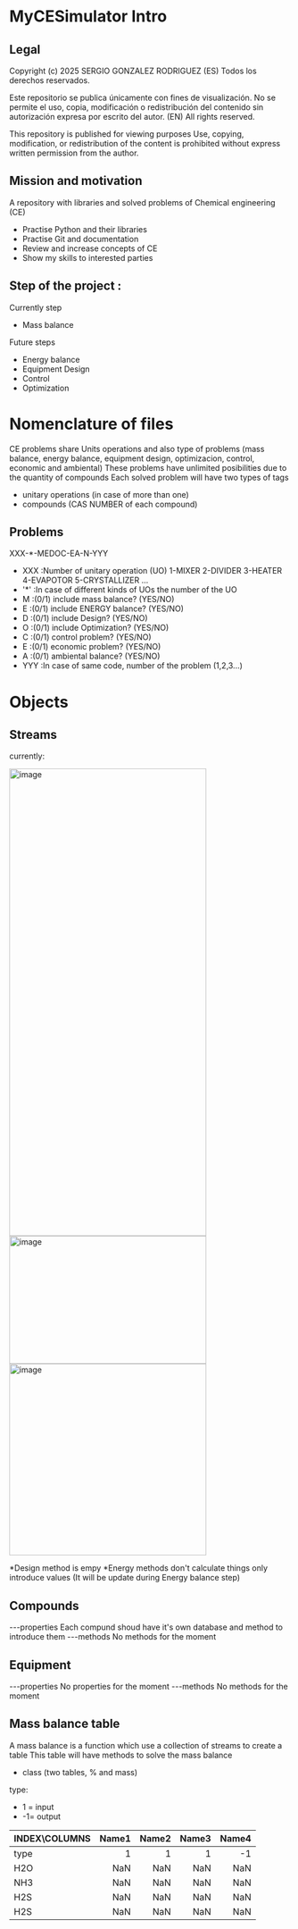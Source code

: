 # MyCESimulator Intro
## Legal
Copyright (c) 2025 SERGIO GONZALEZ RODRIGUEZ
(ES)
Todos los derechos reservados.

Este repositorio se publica únicamente con fines de visualización. 
No se permite el uso, copia, modificación o redistribución del contenido sin autorización expresa por escrito del autor.
(EN)
All rights reserved.

This repository is published for viewing purposes 
Use, copying, modification, or redistribution of the content is prohibited without express written permission from the author.
## Mission and motivation
A repository with libraries and solved problems of Chemical engineering (CE)

- Practise Python and their libraries
- Practise Git and documentation
- Review and increase concepts of CE
- Show my skills to interested parties


## Step of the project :
Currently step
- Mass balance

Future steps

- Energy balance
- Equipment Design
- Control
- Optimization


# Nomenclature of files
CE problems share Units operations and also type of problems (mass balance, energy balance, equipment design, optimizacion, control, economic and ambiental)
These problems have unlimited posibilities due to the quantity of compounds
Each solved problem will have two types of tags
- unitary operations (in case of more than one)
- compounds (CAS NUMBER of each compound)

## Problems
XXX-*-MEDOC-EA-N-YYY
- XXX  :Number of unitary operation (UO)
  1-MIXER
  2-DIVIDER
  3-HEATER
  4-EVAPOTOR
  5-CRYSTALLIZER
  ...
- '*'  :In case of different kinds of UOs the number of the UO
- M    :(0/1) include mass balance?     (YES/NO)
- E    :(0/1) include ENERGY balance?   (YES/NO)
- D    :(0/1) include Design?           (YES/NO)
- O    :(0/1) include Optimization?     (YES/NO)
- C    :(0/1) control problem?          (YES/NO)
- E    :(0/1) economic problem?          (YES/NO)
- A    :(0/1) ambiental balance?     (YES/NO)
- YYY  :In case of same code, number of the problem (1,2,3...)

# Objects
## Streams
currently:

<img width="353" height="837" alt="image" src="https://github.com/user-attachments/assets/d8881807-138b-4982-b925-26281fd0a201" />

<img width="353" height="229" alt="image" src="https://github.com/user-attachments/assets/7e99b8a4-4b6a-4e01-88bb-a67da63e0cda" />

<img width="353" height="343" alt="image" src="https://github.com/user-attachments/assets/a3b5a845-33ef-43e9-a0cb-466fce4547d4" />

*Design method is empy
*Energy methods don't calculate things only introduce values (It will be update during Energy balance step)

## Compounds
---properties
Each compund shoud have it's own database and method to introduce them
---methods
No methods for the moment
## Equipment
---properties
No properties for the moment
---methods
No methods for the moment


## Mass balance table
A mass balance is a function which use a collection of streams to create a table
This table will have methods to solve the mass balance
- class
(two tables, % and mass)

type:
- 1 = input
- -1= output

| INDEX\COLUMNS  | Name1 | Name2 | Name3 | Name4 |
| :--------------| ----: |----:  |----:  |----:  |
| type           | 1     | 1     | 1     | -1    |
| H2O            | NaN   | NaN   | NaN   | NaN   |
| NH3            | NaN   | NaN   | NaN   | NaN   |
| H2S            | NaN   | NaN   | NaN   | NaN   |
| H2S            | NaN   | NaN   | NaN   | NaN   |
 
